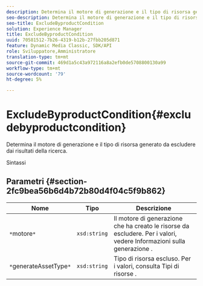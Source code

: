 ```yaml
---
description: Determina il motore di generazione e il tipo di risorsa generato da escludere dai risultati della ricerca.
seo-description: Determina il motore di generazione e il tipo di risorsa generato da escludere dai risultati della ricerca.
seo-title: ExcludeByproductCondition
solution: Experience Manager
title: ExcludeByproductCondition
uuid: 70581512-7b26-4319-b12b-27fbb205d871
feature: Dynamic Media Classic, SDK/API
role: Sviluppatore,Amministratore
translation-type: tm+mt
source-git-commit: 469d1a5c43a972116a8a2efb0de5708800130a99
workflow-type: tm+mt
source-wordcount: '79'
ht-degree: 5%

---
```



# ExcludeByproductCondition{#excludebyproductcondition}

Determina il motore di generazione e il tipo di risorsa generato da escludere dai risultati della ricerca.

Sintassi

## Parametri {#section-2fc9bea56b6d4b72b80d4f04c5f9b862}

| Nome | Tipo | Descrizione |
|---|---|---|
| `*`motore`*` | `xsd:string` | Il motore di generazione che ha creato le risorse da escludere. Per i valori, vedere Informazioni sulla generazione . |
| `*`generateAssetType`*` | `xsd:string` | Tipo di risorsa escluso. Per i valori, consulta Tipi di risorse . |

